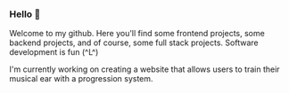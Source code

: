 ### Hello 🐒

Welcome to my github. Here you'll find some frontend projects, some backend projects, and of course, some full stack projects. Software development is fun (^L^)

I'm currently working on creating a website that allows users to train their musical ear with a progression system. 
